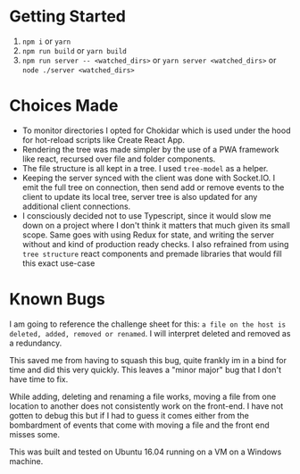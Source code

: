 # Getting Started

1. `npm i` or `yarn`
2. `npm run build` or `yarn build`
3. `npm run server -- <watched_dirs>` or `yarn server <watched_dirs>` or `node ./server <watched_dirs>`

# Choices Made

- To monitor directories I opted for Chokidar which is used under the hood for hot-reload scripts like Create React App.
- Rendering the tree was made simpler by the use of a PWA framework like react, recursed over file and folder components.
- The file structure is all kept in a tree. I used `tree-model` as a helper.
- Keeping the server synced with the client was done with Socket.IO. I emit the full tree on connection, then send add or remove events to the client to update its local tree, server tree is also updated for any additional client connections.
- I consciously decided not to use Typescript, since it would slow me down on a project where I don't think it matters that much given its small scope. Same goes with using Redux for state, and writing the server without and kind of production ready checks. I also refrained from using `tree structure` react components and premade libraries that would fill this exact use-case

# Known Bugs

I am going to reference the challenge sheet for this: `a file on the host is deleted, added, removed or renamed`. I will interpret deleted and removed as a redundancy.

This saved me from having to squash this bug, quite frankly im in a bind for time and did this very quickly. This leaves a "minor major" bug that I don't have time to fix.

While adding, deleting and renaming a file works, moving a file from one location to another does not consistently work on the front-end. I have not gotten to debug this but if I had to guess it comes either from the bombardment of events that come with moving a file and the front end misses some.

This was built and tested on Ubuntu 16.04 running on a VM on a Windows machine.
